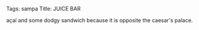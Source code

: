 Tags: sampa
Title: JUICE BAR
  
açaí and some dodgy sandwich because it is opposite the caesar's palace.